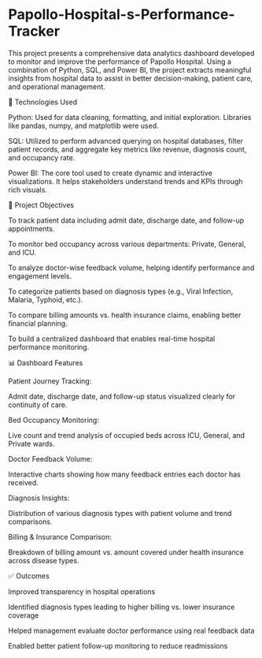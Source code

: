 # Papollo-Hospital-s-Performance-Tracker

This project presents a comprehensive data analytics dashboard developed to monitor and improve the performance of Papollo Hospital. Using a combination of Python, SQL, and Power BI, the project extracts meaningful insights from hospital data to assist in better decision-making, patient care, and operational management.

🔧 Technologies Used

Python: Used for data cleaning, formatting, and initial exploration. Libraries like pandas, numpy, and matplotlib were used.

SQL: Utilized to perform advanced querying on hospital databases, filter patient records, and aggregate key metrics like revenue, diagnosis count, and occupancy rate.

Power BI: The core tool used to create dynamic and interactive visualizations. It helps stakeholders understand trends and KPIs through rich visuals.

🎯 Project Objectives

To track patient data including admit date, discharge date, and follow-up appointments.

To monitor bed occupancy across various departments: Private, General, and ICU.

To analyze doctor-wise feedback volume, helping identify performance and engagement levels.

To categorize patients based on diagnosis types (e.g., Viral Infection, Malaria, Typhoid, etc.).

To compare billing amounts vs. health insurance claims, enabling better financial planning.

To build a centralized dashboard that enables real-time hospital performance monitoring.

📊 Dashboard Features

Patient Journey Tracking:

Admit date, discharge date, and follow-up status visualized clearly for continuity of care.

Bed Occupancy Monitoring:

Live count and trend analysis of occupied beds across ICU, General, and Private wards.

Doctor Feedback Volume:

Interactive charts showing how many feedback entries each doctor has received.

Diagnosis Insights:

Distribution of various diagnosis types with patient volume and trend comparisons.

Billing & Insurance Comparison:

Breakdown of billing amount vs. amount covered under health insurance across disease types.

✅ Outcomes

Improved transparency in hospital operations

Identified diagnosis types leading to higher billing vs. lower insurance coverage

Helped management evaluate doctor performance using real feedback data

Enabled better patient follow-up monitoring to reduce readmissions
